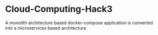 # Cloud-Computing-Hack3
A monolith architecture based docker-compose application is converted into a microservices based architecture.
